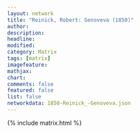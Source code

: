 ```yaml
---
layout: network
title: "Reinick, Robert: Genoveva (1850)"
author:
description:
headline:
modified:
category: Matrix
tags: [matrix]
imagefeature: 
mathjax: 
chart: 
comments: false
featured: false
list: false
networkdata: 1850-Reinick_-Genoveva.json
---
```

{% include matrix.html %}
